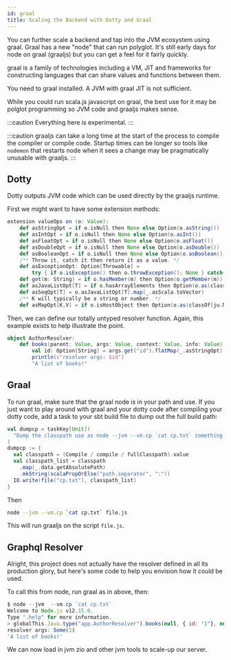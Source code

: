 ```yaml
---
id: graal
title: Scaling the Backend with Dotty and Graal
---
```


You can further scale a backend and tap into the JVM ecosystem using
graal. Graal has a new "node" that can run polyglot. It's still
early days for node on graal (graaljs) but you can get a feel for it
fairly quickly.

graal is a family of technologies including a VM, JIT and frameworks
for constructing languages that can share values and functions
between them.

You need to graal installed. A JVM with graal JIT is not sufficient.

While you could run scala.js javascript on graal, the best use for
it may be polglot programming so JVM code and graaljs makes sense.

:::caution
Everything here is experimental.
:::

:::caution
graaljs can take a long time at the start of the process to
compile the compiler or compile code. Startup times can be longer
so tools like `nodemon` that restarts node when it sees a change
may be pragmatically unusable with graaljs.
:::

## Dotty

Dotty outputs JVM code which can be used directly by the graaljs
runtime.

First we might want to have some extension methods:

```scala
extension valueOps on (o: Value):
    def asStringOpt = if o.isNull then None else Option(o.asString())
    def asIntOpt = if o.isNull then None else Option(o.asInt())
    def asFloatOpt = if o.isNull then None else Option(o.asFloat())
    def asDoubleOpt = if o.isNull then None else Option(o.asDouble())
    def asBooleanOpt = if o.isNull then None else Option(o.asBoolean())
    /** Throw it, catch it then return it as a value. */
    def asExceptionOpt: Option[Throwable] =
        try { if o.isException() then o.throwException(); None } catch{ case x@_ => Option(x) }
    def get(m: String) = if o.hasMember(m) then Option(o.getMember(m)) else None
    def asJavaListOpt[T] = if o.hasArrayElements then Option(o.as(classOf[ju.List[T]])) else None
    def asSeqOpt[T] = o.asJavaListOpt[T].map(_.asScala.toVector)
    /** K will typically be a string or number. */
    def asMapOpt[K,V] = if o.isHostObject then Option(o.as(classOf[ju.Map[K,V]]).asScala.toMap) else None

```

Then, we can define our totally untyped resolver function. Again, this example
exists to help illustrate the point.

```scala
object AuthorResolver:
    def books(parent: Value, args: Value, context: Value, info: Value): String =
        val id: Option[String] = args.get("id").flatMap(_.asStringOpt)
        println(s"resolver args: $id")
        "A list of books!"
```

## Graal

To run graal, make sure that the graal node is in your path and use. If you
just want to play around with graal and your dotty code after compiling
your dotty code, add a task to your sbt build file to dump out the
full build path:

```scala
val dumpcp = taskKey[Unit](
  "Dump the classpath use as node --jvm --vm.cp `cat cp.txt` something.js."
)
dumpcp := {
  val classpath = (Compile / compile / fullClasspath).value
  val classpath_list = classpath
    .map(_.data.getAbsolutePath)
    .mkString(scalaPropOrElse("path.separator", ":"))
  IO.write(file("cp.txt"), classpath_list)
}
```

Then

```sh
node --jvm --vm.cp `cat cp.txt` file.js
```

This will run graaljs on the script `file.js`.

## Graphql Resolver

Alright, this project does not actually have the resolver defined in all its
production glory, but here's some code to help you envision how it could be
used.

To call this from node, run graal as in above, then:

```javascript
$ node --jvm  --vm.cp `cat cp.txt`
Welcome to Node.js v12.15.0.
Type ".help" for more information.
> globalThis.Java.type("app.AuthorResolver").books(null, { id: "1"}, null, null)
resolver args: Some(1)
'A list of books!'
```

We can now load in jvm zio and other jvm tools to scale-up our server.
